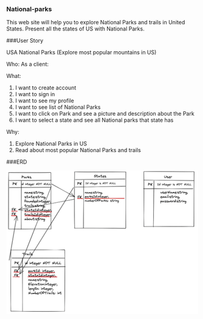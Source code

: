 ### National-parks

This web site will help you to explore National Parks and trails in United States. Present all the states of US with National Parks.

###User Story

USA National Parks (Explore most popular mountains in US)

Who:
As a client:

What:

1. I want to create account
2. I want to sign in
3. I want to see my profile
4. I want to see list of National Parks
5. I want to click on Park and see a picture and description about the Park
6. I want to select a state and see all National parks that state has

Why:

1. Explore National Parks in US
2. Read about most popular National Parks and trails

###ERD

![](img/Screen%20Shot%202021-12-07%20at%2011.45.35%20AM.png)
